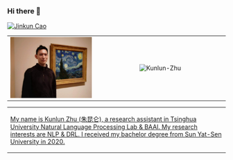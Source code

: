 ### Hi there 👋

<!--
**Kunlun-Zhu/Kunlun-Zhu** is a ✨ _special_ ✨ repository because its `README.md` (this file) appears on your GitHub profile.

Here are some ideas to get you started:

- 🔭 I’m currently working on ...
- 🌱 I’m currently learning ...
- 👯 I’m looking to collaborate on ...
- 🤔 I’m looking for help with ...
- 💬 Ask me about ...
- 📫 How to reach me: ...
- 😄 Pronouns: ...
- ⚡ Fun fact: ...
-->

<p> 
  <a href="kunlun-zhu.github.io"> <img src="https://img.shields.io/badge/My-Homepage-success" height="25px" alt="Jinkun Cao">


<table width="100%" cellspacing="12" margin="0" padding="0" cellpadding="0">
<tbody>
  <tr>
    <td width="40%">
        <a href="https://github.com/Kunlun-Zhu/Kunlun-Zhu.github.io/blob/master/images/profile.png"><img alt="Kunlun Zhu" src="https://github.com/Kunlun-Zhu/Kunlun-Zhu.github.io/blob/master/images/profile.png" width="100%"></a>
    </td>
    <td width="80%" padding="0">
        <p align="middle" width="100%" padding="0"> <img src="https://github-readme-stats.vercel.app/api?username=Kunlun-Zhu&show_icons=true&include_all_commits=true&theme=vue&count_private=true" alt="Kunlun-Zhu" /> </p>
    </td>
   </tr>
</tbody>
</table>
    
<table width="100%" cellspacing="12" margin="0" padding="0" cellpadding="0">
    <td>
    <p> 
        My name is Kunlun Zhu (朱昆仑), a research assistant in Tsinghua University Natural Language Processing Lab & BAAI. My research interests are NLP & DRL. I received my bachelor degree from Sun Yat-Sen University in 2020.
    </p>
    </td>
</table>
